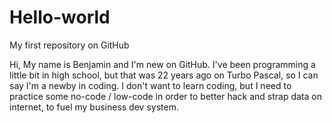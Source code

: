 # Hello-world
My first repository on GitHub

Hi, 
My name is Benjamin and I'm new on GitHub. I've been programming a little bit in high school, but that was 22 years ago on Turbo Pascal, so I can say I'm a newby in coding. 
I don't want to learn coding, but I need to practice some no-code / low-code in order to better hack and strap data on internet, to fuel my business dev system. 
